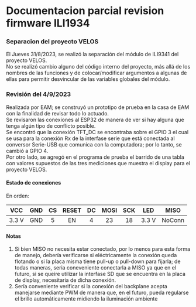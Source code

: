 #   Documentacion parcial revision firmware ILI1934

### Separacion del proyecto VELOS

 El Jueves 31/8/2023, se realizó la separación del módulo de ILI9341 del proyecto VELOS.  
 No se realizó cambio alguno del código interno del proyecto, más allá de los nombres de las funciones y de colocar/modificar argumentos a algunas de ellas para permitir desvincular de las variables globales del módulo.  

### Revisión del 4/9/2023

 Realizada por EAM; se construyó un prototipo de prueba en la casa de EAM con la finalidad de revisar todo lo actuado.  
 Se revisaron las conexiones al ESP32 de manera de ver si hay alguna que tenga algún tipo de conflicto posible.  
 Se encontró que la conexión TFT_DC se encontraba sobre el GPIO 3 el cual se usa para la conexión Rx de la interfase serie que está conectada al conversor Serie-USB que comunica con la computadora; por lo tanto, se cambió a GPIO 4.  
 Por otro lado, se agregó en el programa de prueba el barrido de una tabla con valores supuestos de las tres mediciones que muestra el display para el proyecto VELOS.  

####    Estado de conexiones

 En orden:

 | VCC | GND | CS | RESET | DC | MOSI | SCK | LED | MISO |
 |:---:|:---:|:--:|:-----:|:--:|:----:|:---:|:---:|:----:|
 |3.3 V| GND | 5  | EN    | 4  | 23   | 18  |3.3 V| NoConn|

####    Notas

 1. Si bien MISO no necesita estar conectado, por lo menos para esta forma de manejo, debería verificarse si eléctricamente la conexión queda flotando o si la placa misma tiene pull-up o pull-down para fijarla; de todas maneras, seria coneveniente conectarla a MISO ya que en el futuro, si se queire utilizar la interfase SD que se encuentra en la placa de display, necesitaria de dicha conexión.
 2. Sería conveniente verificar si la conexión del backplane acepta manejarse mediante PWM de manera que, en el futuro, pueda regularse el brillo automáticamente midiendo la iluminación ambiente



